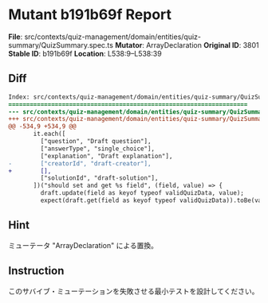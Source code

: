 # Mutant b191b69f Report

**File**: src/contexts/quiz-management/domain/entities/quiz-summary/QuizSummary.spec.ts
**Mutator**: ArrayDeclaration
**Original ID**: 3801
**Stable ID**: b191b69f
**Location**: L538:9–L538:39

## Diff

```diff
Index: src/contexts/quiz-management/domain/entities/quiz-summary/QuizSummary.spec.ts
===================================================================
--- src/contexts/quiz-management/domain/entities/quiz-summary/QuizSummary.spec.ts	original
+++ src/contexts/quiz-management/domain/entities/quiz-summary/QuizSummary.spec.ts	mutated #3801
@@ -534,9 +534,9 @@
       it.each([
         ["question", "Draft question"],
         ["answerType", "single_choice"],
         ["explanation", "Draft explanation"],
-        ["creatorId", "draft-creator"],
+        [],
         ["solutionId", "draft-solution"],
       ])("should set and get %s field", (field, value) => {
         draft.update(field as keyof typeof validQuizData, value);
         expect(draft.get(field as keyof typeof validQuizData)).toBe(value);
```

## Hint

ミューテータ "ArrayDeclaration" による置換。

## Instruction

このサバイブ・ミューテーションを失敗させる最小テストを設計してください。
